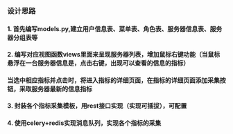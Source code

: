 ### 设计思路
#### 1. 首先编写models.py,建立用户信息表、菜单表、角色表、服务器信息表、服务器分组表等
#### 2. 编写对应视图函数views里面来呈现服务器列表，增加鼠标右键功能（当鼠标悬浮在一台服务器信息是，点击右键，出现可以查看的信息的指标）
#### 当选中相应指标并点击时，将进入指标的详细页面，在指标的详细页面添加采集按钮，采取服务器最新的信息指标
#### 3. 封装各个指标采集模板，用rest接口实现（实现可插拔），可配置
#### 4. 使用celery+redis实现消息队列，实现各个指标的采集
